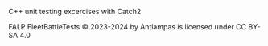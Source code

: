 C++ unit testing excercises with Catch2

FALP FleetBattleTests © 2023-2024 by Antlampas is licensed under CC BY-SA 4.0 